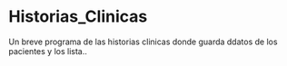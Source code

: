 # Historias_Clinicas
 Un breve programa de las historias clinicas donde guarda ddatos de los pacientes y los lista..
